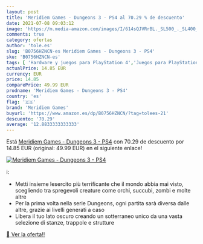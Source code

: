 ```yaml
---
layout: post
title: 'Meridiem Games - Dungeons 3 - PS4 al 70.29 % de descuento'
date: 2021-07-08 09:03:12
image: 'https://m.media-amazon.com/images/I/614sQJVRrBL._SL500_._SL400_.jpg'
comments: true
category: ofertas
author: 'tole.es'
slug: 'B0756HZNCN-es Meridiem Games - Dungeons 3 - PS4'
sku: 'B0756HZNCN-es'
tags: [ 'Hardware y juegos para PlayStation 4','Juegos para PlayStation 4','Videojuegos','meridiem games','ps4', ]
actualPrice: 14.85 EUR
currency: EUR
price: 14.85
comparePrice: 49.99 EUR
prodname: 'Meridiem Games - Dungeons 3 - PS4'
country: 'es'
flag: '🇪🇸'
brand: 'Meridiem Games'
buyurl: 'https://www.amazon.es/dp/B0756HZNCN/?tag=tolees-21'
descuento: '70.29'
average: '12.8833333333333'
---
```


Está [Meridiem Games - Dungeons 3 - PS4](https://www.amazon.es/dp/B0756HZNCN/?tag=tolees-21) con 70.29 de descuento por 14.85 EUR (original: 49.99 EUR) en el siguiente enlace!

[![Meridiem Games - Dungeons 3 - PS4](https://m.media-amazon.com/images/I/614sQJVRrBL._SL500_._SL400_.jpg)](https://www.amazon.es/dp/B0756HZNCN/?tag=tolees-21)

ℹ️:

- Metti insieme lesercito più terrificante che il mondo abbia mai visto, scegliendo tra spregevoli creature come orchi, succubi, zombi e molte altre
- Per la prima volta nella serie Dungeons, ogni partita sarà diversa dalle altre, grazie ai livelli generati a caso
- Libera il tuo lato oscuro creando un sotterraneo unico da una vasta selezione di stanze, trappole e strutture

[🛒 Ver la oferta!!](https://www.amazon.es/dp/B0756HZNCN/?tag=tolees-21)

